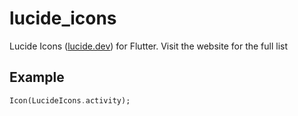 # lucide_icons

Lucide Icons ([lucide.dev](https://lucide.dev)) for Flutter. Visit the website for the full list

## Example
```dart
Icon(LucideIcons.activity);
```
